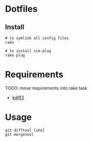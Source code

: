 # Dotfiles

## Install

    # to symlink all config files
    rake

    # to install vim-plug
    rake plug

# Requirements

TODO: move requirements into rake task

* [kdiff3](http://sourceforge.net/projects/kdiff3/files/kdiff3/)

# Usage
    git difftool [sha]
    git mergetool
